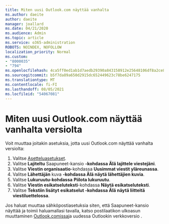 ```yaml
---
title: Miten uusi Outlook.com näyttää vanhalta
ms.author: daeite
author: daeite
manager: joallard
ms.date: 04/21/2020
ms.audience: Admin
ms.topic: article
ms.service: o365-administration
ROBOTS: NOINDEX, NOFOLLOW
localization_priority: Normal
ms.custom:
- "8000035"
- "794"
ms.openlocfilehash: 4ca5ff0ed1ab1d7aedb29390a843158912e25648106df8a2ce88a0b8458d62fa
ms.sourcegitcommit: b5f7da89a650d2915dc652449623c78be6247175
ms.translationtype: MT
ms.contentlocale: fi-FI
ms.lasthandoff: 08/05/2021
ms.locfileid: "54067081"
---
```

# <a name="how-to-make-the-new-outlookcom-look-like-the-old-version"></a>Miten uusi Outlook.com näyttää vanhalta versiolta

Voit muuttaa joitakin asetuksia, jotta uusi Outlook.com näyttää vanhalta versiolta:

1. Valitse [Asetteluasetukset](https://outlook.live.com/mail/options/mail/layout).
1. Valitse **Lajiteltu** Saapuneet-kansio **-kohdassa Älä lajittele viestejäni**.
1. Valitse **Viestin organisaatio**-kohdassa **Uusimmat viestit yläreunassa**.
1. Valitse **Lähettäjän** kuva **-kohdassa Älä näytä lähettäjien kuvia**.
1. Valitse **Lukuruutu-kohdassa** **Piilota lukuruutu**.
1. Valitse **Viestin esikatseluteksti**-kohdassa **Näytä esikatseluteksti**.
1. Valitse **Tekstiin lisätyt** **esikatselut -kohdassa Älä näytä liitteitä viestiluettelossa**.

Jos haluat muuttaa sähköpostiasetuksia siten, että Saapuneet-kansio näyttää ja toimii haluamallasi tavalla, katso postilaatikon ulkoasun muuttaminen [Outlook.comissa](https://support.office.com/article/b41c2ecb-f23c-42b3-b7f8-659646d5e58c?wt.mc_id=Office_Outlook_com_Alchemy)ja uudessa Outlookin verkkoversio .